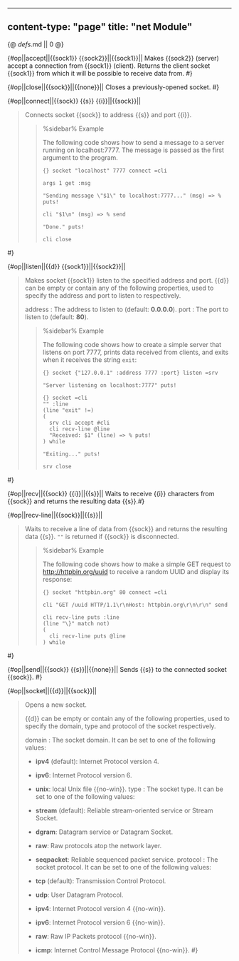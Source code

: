 -----
content-type: "page"
title: "net Module"
-----
{@ _defs_.md || 0 @}

{#op||accept||{{sock1}} {{sock2}}||{{sock1}}||
Makes {{sock2}} (server) accept a connection from {{sock1}} (client). Returns the client socket {{sock1}} from which it will be possible to receive data from. #}

{#op||close||{{sock}}||{{none}}||
Closes a previously-opened socket. #}

{#op||connect||{{sock}} {{s}} {{i}}||{{sock}}||
> Connects socket {{sock}} to address {{s}} and port {{i}}.
> 
> > %sidebar%
> > Example
> > 
> > The following code shows how to send a message to a server running on localhost:7777. The message is passed as the first argument to the program.
> > 
> >     {} socket "localhost" 7777 connect =cli
> >     
> >     args 1 get :msg
> >     
> >     "Sending message \"$1\" to localhost:7777..." (msg) => % puts!
> >     
> >     cli "$1\n" (msg) => % send
> >     
> >     "Done." puts!
> >     
> >     cli close
 #}

{#op||listen||{{d}} {{sock1}}||{{sock2}}||
> Makes socket {{sock1}} listen to the specified address and port. {{d}} can be empty or contain any of the following properties, used to specify the address and port to listen to respectively.
> 
> address
> : The address to listen to (default: **0.0.0.0**).
> port
> : The port to listen to (default: **80**).
> 
> > %sidebar%
> > Example
> > 
> > The following code shows how to create a simple server that listens on port 7777, prints data received from clients, and exits when it receives the string `exit`:
> > 
> >     {} socket {"127.0.0.1" :address 7777 :port} listen =srv
> >     
> >     "Server listening on localhost:7777" puts!
> >     
> >     {} socket =cli
> >     "" :line
> >     (line "exit" !=)
> >     (
> >       srv cli accept #cli
> >       cli recv-line @line
> >       "Received: $1" (line) => % puts!
> >     ) while
> >     
> >     "Exiting..." puts!
> >     
> >     srv close
 #}

{#op||recv||{{sock}} {{i}}||{{s}}||
Waits to receive {{i}} characters from {{sock}} and returns the resulting data {{s}}.#}

{#op||recv-line||{{sock}}||{{s}}||
> Waits to receive a line of data from {{sock}} and returns the resulting data {{s}}. `""` is returned if {{sock}} is disconnected.
> 
> > %sidebar%
> > Example
> > 
> > The following code shows how to make a simple GET request to <http://httpbin.org/uuid> to receive a random UUID and display its response:
> > 
> > 
> >     {} socket "httpbin.org" 80 connect =cli
> >    
> >     cli "GET /uuid HTTP/1.1\r\nHost: httpbin.org\r\n\r\n" send
> >   
> >     cli recv-line puts :line
> >     (line "\}" match not) 
> >     (
> >       cli recv-line puts @line
> >     ) while
 #}

{#op||send||{{sock}} {{s}}||{{none}}||
Sends {{s}} to the connected socket {{sock}}. #}

{#op||socket||{{d}}||{{sock}}||
> Opens a new socket.
> 
> {{d}} can be empty or contain any of the following properties, used to specify the domain, type and protocol of the socket respectively.
> 
> domain
> : The socket domain. It can be set to one of the following values:
>   
>   *  **ipv4** (default): Internet Protocol version 4.
>   *  **ipv6**: Internet Protocol version 6.
>   *  **unix**: local Unix file {{no-win}}.
> type
> : The socket type. It can be set to one of the following values:
>  
>   * **stream** (default): Reliable stream-oriented service or Stream Socket.
>   * **dgram**: Datagram service or Datagram Socket.
>   * **raw**: Raw protocols atop the network layer.
>   * **seqpacket**: Reliable sequenced packet service.
> protocol
> : The socket protocol. It can be set to one of the following values:
> 
>   * **tcp** (default): Transmission Control Protocol.
>   * **udp**: User Datagram Protocol.
>   * **ipv4**: Internet Protocol version 4 {{no-win}}.
>   * **ipv6**: Internet Protocol version 6 {{no-win}}.
>   * **raw**: Raw IP Packets protocol {{no-win}}.
>   * **icmp**: Internet Control Message Protocol {{no-win}}.
 #}
